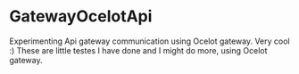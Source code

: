 # GatewayOcelotApi
Experimenting Api gateway communication using Ocelot gateway. Very cool :)
These are little testes I have done and I might do more, using Ocelot gateway. 
